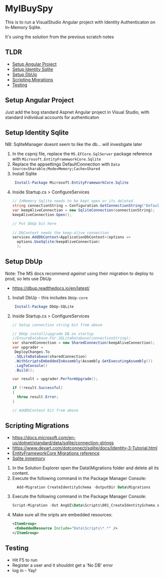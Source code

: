 # MyIBuySpy

This is to run a VisualStudio Angular project with Identity Authenticaton on In-Memory Sqlite.

It's using the solution from the previous scratch notes

## TLDR

- [Setup Angular Project](#setup-angular-project)
- [Setup Identity Sqlite](#setup-identity-sqlite)
- [Setup DbUp](#setup-dbup)
- [Scripting Migrations](#scripting-migrations)
- [Testing](#testing)

## Setup Angular Project

Just add the bog standard Aspnet Angular project in Visual Studio, with standard individual accounts for authenticaton

## Setup Identity Sqlite

NB: SqliteManager doesnt seem to like the db... will investigate later

1. In the csproj file, replace the `MS.EFCore.SqlServer` package reference with `Microsoft.EntityFrameworkCore.Sqlite`
2. Replace the appsettings DefaultConnection with `Data Source=Sharable;Mode=Memory;Cache=Shared`
3. Install Sqlite
   ```powershell
    Install-Package Microsoft.EntityFrameworkCore.Sqlite
   ```
4. Inside Startup.cs > ConfigureServices
   ```csharp
   // InMemory Sqlite needs to be kept open or its deleted
   string connectionString = Configuration.GetConnectionString("DefaultConnection");
   var keepAliveConnection = new SqliteConnection(connectionString);
   keepAliveConnection.Open();

   // Put DbUp bit here
      
   // DbContext needs the keep-alive connection
   services.AddDbContext<ApplicationDbContext>(options => 
     options.UseSqlite(keepAliveConnection)
     );
   ```

## Setup DbUp

Note: The MS docs recommend _against_ using their migration to deploy to prod, so lets use DbUp

- <https://dbup.readthedocs.io/en/latest/>

1. Install DbUp - this includes `DbUp-core`
   ```powershell
    Install-Package DbUp-SQLite
   ```
2. Inside Startup.cs > ConfigureServices
   ```csharp
   // Setup connection string bit from above

   // DbUp install/upgrade DB on startup
   //EnsureDatabase.For.SQLiteDatabase(connectionString);
   var sharedConnection = new SharedConnection(keepAliveConnection);
   var upgrader =
    DeployChanges.To
    .SQLiteDatabase(sharedConnection)
    .WithScriptsEmbeddedInAssembly(Assembly.GetExecutingAssembly())
    .LogToConsole()
    .Build();
   
   var result = upgrader.PerformUpgrade();
   
   if (!result.Successful)
   {
     throw result.Error;
   }

   // AddDbContext bit from above

   ```

## Scripting Migrations

- <https://docs.microsoft.com/en-us/dotnet/standard/data/sqlite/connection-strings>
- <https://www.devart.com/dotconnect/sqlite/docs/Identity-3-Tutorial.html>
- [EntityFrameworkCore Migrations reference](https://docs.microsoft.com/en-us/ef/core/cli/powershell)
- [Sqlite inmemory](https://stackoverflow.com/questions/56319638/entityframeworkcore-sqlite-in-memory-db-tables-are-not-created)

1. In the Solution Explorer open the Data\Migrations folder and delete all its content.
2. Execute the following command in the Package Manager Console:
   ```powershell
     Add-Migration CreateIdentitySchema -OutputDir Data\Migrations
   ```
3. Execute the following command in the Package Manager Console:
   ```powershell
   Script-Migration -Out AngUI\Data\Scripts\001_CreateIdentitySchema.sql
   ```
4. Make sure all the sripts are embedded resources:
   ```xml
   <ItemGroup>
    <EmbeddedResource Include="Data\Scripts\*.*" />
   </ItemGroup>
   ```

## Testing

- Hit F5 to run
- Register a user and it shouldnt get a 'No DB' error
- log in - Yay!
